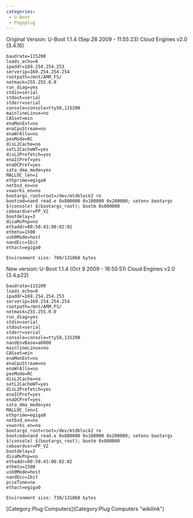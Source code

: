 ```yaml
---
categories:
 - U-Boot
 - Pogoplug
---
```

Original Version: U-Boot 1.1.4 (Sep 28 2009 - 11:55:23) Cloud Engines
v2.0 (3.4.16)

     
    baudrate=115200
    loads_echo=0
    ipaddr=169.254.254.253
    serverip=169.254.254.254
    rootpath=/mnt/ARM_FS/
    netmask=255.255.0.0
    run_diag=yes
    stdin=serial
    stdout=serial
    stderr=serial
    console=console=ttyS0,115200
    mainlineLinux=no
    CASset=min
    enaMonExt=no
    enaCpuStream=no
    enaWrAllo=no
    pexMode=RC
    disL2Cache=no
    setL2CacheWT=yes
    disL2Prefetch=yes
    enaICPref=yes
    enaDCPref=yes
    sata_dma_mode=yes
    MALLOC_len=1
    ethprime=egiga0
    netbsd_en=no
    vxworks_en=no
    bootargs_root=root=/dev/mtdblock2 ro
    bootcmd=nand read.e 0x800000 0x100000 0x200000; setenv bootargs $(console) $(bootargs_root); bootm 0x800000
    ceboardver=PP_V2
    bootdelay=3
    disaMvPnp=no
    ethaddr=00:50:43:00:02:02
    ethmtu=1500
    usb0Mode=host
    nandEcc=1bit
    ethact=egiga0

    Environment size: 700/131068 bytes

New version: U-Boot 1.1.4 (Oct 9 2009 - 16:55:51) Cloud Engines v2.0
(3.4.p22)

    baudrate=115200
    loads_echo=0
    ipaddr=169.254.254.253
    serverip=169.254.254.254
    rootpath=/mnt/ARM_FS/
    netmask=255.255.0.0
    run_diag=yes
    stdin=serial
    stdout=serial
    stderr=serial
    console=console=ttyS0,115200
    nandEnvBase=a0000
    mainlineLinux=no
    CASset=min
    enaMonExt=no
    enaCpuStream=no
    enaWrAllo=no
    pexMode=RC
    disL2Cache=no
    setL2CacheWT=yes
    disL2Prefetch=yes
    enaICPref=yes
    enaDCPref=yes
    sata_dma_mode=yes
    MALLOC_len=1
    ethprime=egiga0
    netbsd_en=no
    vxworks_en=no
    bootargs_root=root=/dev/mtdblock2 ro
    bootcmd=nand read.e 0x800000 0x100000 0x200000; setenv bootargs $(console) $(bootargs_root); bootm 0x800000
    ceboardver=PP_V2
    bootdelay=3
    disaMvPnp=no
    ethaddr=00:50:43:00:02:02
    ethmtu=1500
    usb0Mode=host
    nandEcc=1bit
    pcieTune=no
    ethact=egiga0

    Environment size: 730/131068 bytes

[Category:Plug Computers](Category:Plug Computers "wikilink")
